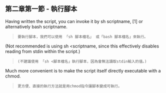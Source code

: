第二章第一節  - 執行腳本
---
Having written the script, you can invoke it by sh scriptname, [1] or alternatively bash scriptname. 
>`要執行腳本，我們可以使用 「sh 腳本檔名」 或「bash 腳本檔名」來執行。`


(Not recommended is using sh <scriptname, since this effectively disables reading from stdin within the script.) 

>`(不建議使用 「sh <腳本檔名」執行腳本，因為會無法讀取stdin輸入的值。)`

Much more convenient is to make the script itself directly executable with a chmod.

>`更方便、直接的執行方法就是用chmod指令讓腳本變成可執行。`
